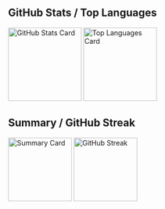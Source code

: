 ## GitHub Stats / Top Languages

<div style="margin:0; padding:0">
    <img alt="GitHub Stats Card" height="150px" src="https://github-readme-stats.vercel.app/api?username=0Naoki&count_private=true&show_icons=true&theme=codeSTACKr" />
    <img alt="Top Languages Card" height="150px" src="https://github-readme-stats.vercel.app/api/top-langs/?username=0Naoki&layout=compact&langs_count=6&count_private=true&show_icons=true&theme=codeSTACKr" />
</div>

## Summary / GitHub Streak

<div>
    <img alt="Summary Card" height="130px" src="https://github-profile-summary-cards.vercel.app/api/cards/profile-details?username=0Naoki&theme=radical" />
    <img alt="GitHub Streak" height="130px" src="http://github-readme-streak-stats.herokuapp.com?user=0Naoki&theme=radical&border_radius=10&date_format=%5BY.%5Dn.j">
</div>
